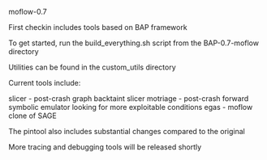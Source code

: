moflow-0.7

First checkin includes tools based on BAP framework

To get started, run the build_everything.sh script from the BAP-0.7-moflow directory

Utilities can be found in the custom_utils directory 

Current tools include: 

slicer - post-crash graph backtaint slicer
motriage - post-crash forward symbolic emulator looking for more exploitable conditions
egas - moflow clone of SAGE

The pintool also includes substantial changes compared to the original

More tracing and debugging tools will be released shortly
